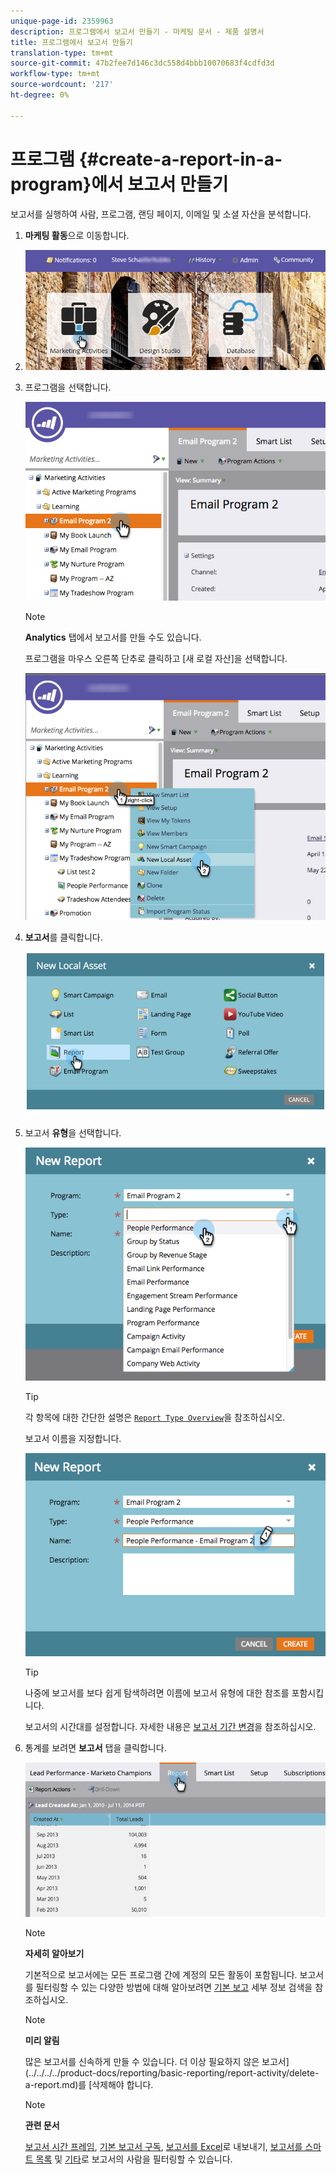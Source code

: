 ```yaml
---
unique-page-id: 2359963
description: 프로그램에서 보고서 만들기 - 마케팅 문서 - 제품 설명서
title: 프로그램에서 보고서 만들기
translation-type: tm+mt
source-git-commit: 47b2fee7d146c3dc558d4bbb10070683f4cdfd3d
workflow-type: tm+mt
source-wordcount: '217'
ht-degree: 0%

---
```



# 프로그램 {#create-a-report-in-a-program}에서 보고서 만들기

보고서를 실행하여 사람, 프로그램, 랜딩 페이지, 이메일 및 소셜 자산을 분석합니다.

1. **마케팅 활동**&#x200B;으로 이동합니다.
1. ![](assets/login-marketing-activities.png)

1. 프로그램을 선택합니다.

   ![](assets/selectprogramreport.png)

   >[!NOTE]
   >
   >**Analytics** 탭에서 보고서를 만들 수도 있습니다.

   프로그램을 마우스 오른쪽 단추로 클릭하고 [새 로컬 자산]을 선택합니다.

   ![](assets/programrightclick-asset.png)

1. **보고서**&#x200B;를 클릭합니다.

   ![](assets/image2014-9-15-18-3a36-3a46.png)

1. 보고서 **유형**&#x200B;을 선택합니다.

   ![](assets/choosereport.png)

   >[!TIP]
   >
   >각 항목에 대한 간단한 설명은 [`Report Type Overview`](http://docs.marketo.com/display/DOCS/Report+Type+Overview)을 참조하십시오.

   보고서 이름을 지정합니다.

   ![](assets/namereport.png)

   >[!TIP]
   >
   >나중에 보고서를 보다 쉽게 탐색하려면 이름에 보고서 유형에 대한 참조를 포함시킵니다.

   보고서의 시간대를 설정합니다. 자세한 내용은 [보고서 기간 변경](../../../../product-docs/reporting/basic-reporting/editing-reports/change-a-report-time-frame.md)을 참조하십시오.

1. 통계를 보려면 **보고서** 탭을 클릭합니다.

   ![](assets/image2014-9-15-18-3a38-3a5.png)

   >[!NOTE]
   >
   >**자세히 알아보기**
   >
   >
   >기본적으로 보고서에는 모든 프로그램 간에 계정의 모든 활동이 포함됩니다. 보고서를 필터링할 수 있는 다양한 방법에 대해 알아보려면 [기본 보고](http://docs.marketo.com/display/docs/basic+reporting) 세부 정보 검색을 참조하십시오.

   >[!NOTE]
   >
   >**미리 알림**
   >
   >
   >많은 보고서를 신속하게 만들 수 있습니다. 더 이상 필요하지 않은 보고서](../../../../product-docs/reporting/basic-reporting/report-activity/delete-a-report.md)를 [삭제해야 합니다.

   >[!NOTE]
   >
   >**관련 문서**
   >
   >
   >[보고서 시간 프레임](../../../../product-docs/reporting/basic-reporting/editing-reports/change-a-report-time-frame.md), [기본 보고서 구독](../../../../product-docs/reporting/basic-reporting/report-subscriptions/subscribe-to-a-basic-report.md), [보고서를 Excel](../../../../product-docs/reporting/basic-reporting/report-activity/export-a-report-to-excel.md)로 내보내기, [보고서를 스마트 목록](../../../../product-docs/reporting/basic-reporting/editing-reports/filter-people-in-a-report-with-a-smart-list.md) 및 [기타](http://docs.marketo.com/display/docs/basic+reporting)로 보고서의 사람을 필터링할 수 있습니다.

